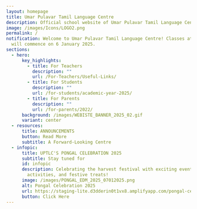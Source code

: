 ```yaml
---
layout: homepage
title: Umar Pulavar Tamil Language Centre
description: Official school website of Umar Pulavar Tamil Language Centre.
image: /images/Icons/LOGO2.png
permalink: /
notification: Welcome to Umar Pulavar Tamil Language Centre! Classes at UPTLC
  will commence on 6 January 2025.
sections:
  - hero:
      key_highlights:
        - title: For Teachers
          description: ""
          url: /For-Teachers/Useful-Links/
        - title: For Students
          description: ""
          url: /for-students/academic-year-2025/
        - title: For Parents
          description: ""
          url: /for-parents/2022/
      background: /images/WEBISTE_BANNER_2025_02.gif
      variant: center
  - resources:
      title: ANNOUNCEMENTS
      button: Read More
      subtitle: A Forward-Looking Centre
  - infopic:
      title: UPTLC'S PONGAL CELEBRATION 2025
      subtitle: Stay tuned for
      id: infopic
      description: Celebrating the harvest festival with exciting events, traditional
        activities, and festive treats!
      image: /images/PONGAL_EDM_2025_07012025.png
      alt: Pongal Celebration 2025
      url: https://staging-lite.d3dderin0t1vx8.amplifyapp.com/pongal-celebration-2025/
      button: Click Here
---
```

